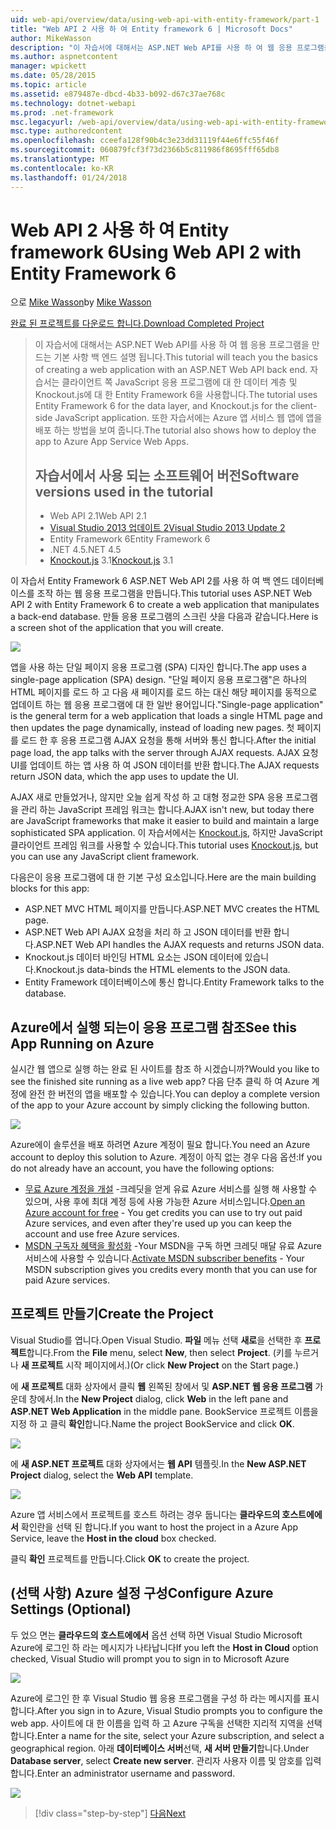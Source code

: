 ```yaml
---
uid: web-api/overview/data/using-web-api-with-entity-framework/part-1
title: "Web API 2 사용 하 여 Entity framework 6 | Microsoft Docs"
author: MikeWasson
description: "이 자습서에 대해서는 ASP.NET Web API를 사용 하 여 웹 응용 프로그램을 만드는 기본 사항 백 엔드 설명 됩니다. 이 자습서는 Entity Framework 6을 사용 하 여 데이터 레이아웃에 대 한 중..."
ms.author: aspnetcontent
manager: wpickett
ms.date: 05/28/2015
ms.topic: article
ms.assetid: e879487e-dbcd-4b33-b092-d67c37ae768c
ms.technology: dotnet-webapi
ms.prod: .net-framework
msc.legacyurl: /web-api/overview/data/using-web-api-with-entity-framework/part-1
msc.type: authoredcontent
ms.openlocfilehash: cceefa128f90b4c3e23dd31119f44e6ffc55f46f
ms.sourcegitcommit: 060879fcf3f73d2366b5c811986f8695fff65db8
ms.translationtype: MT
ms.contentlocale: ko-KR
ms.lasthandoff: 01/24/2018
---
```

<a name="using-web-api-2-with-entity-framework-6"></a><span data-ttu-id="a1ba3-104">Web API 2 사용 하 여 Entity framework 6</span><span class="sxs-lookup"><span data-stu-id="a1ba3-104">Using Web API 2 with Entity Framework 6</span></span>
====================
<span data-ttu-id="a1ba3-105">으로 [Mike Wasson](https://github.com/MikeWasson)</span><span class="sxs-lookup"><span data-stu-id="a1ba3-105">by [Mike Wasson](https://github.com/MikeWasson)</span></span>

[<span data-ttu-id="a1ba3-106">완료 된 프로젝트를 다운로드 합니다.</span><span class="sxs-lookup"><span data-stu-id="a1ba3-106">Download Completed Project</span></span>](https://github.com/MikeWasson/BookService)

> <span data-ttu-id="a1ba3-107">이 자습서에 대해서는 ASP.NET Web API를 사용 하 여 웹 응용 프로그램을 만드는 기본 사항 백 엔드 설명 됩니다.</span><span class="sxs-lookup"><span data-stu-id="a1ba3-107">This tutorial will teach you the basics of creating a web application with an ASP.NET Web API back end.</span></span> <span data-ttu-id="a1ba3-108">자습서는 클라이언트 쪽 JavaScript 응용 프로그램에 대 한 데이터 계층 및 Knockout.js에 대 한 Entity Framework 6을 사용합니다.</span><span class="sxs-lookup"><span data-stu-id="a1ba3-108">The tutorial uses Entity Framework 6 for the data layer, and Knockout.js for the client-side JavaScript application.</span></span> <span data-ttu-id="a1ba3-109">또한 자습서에는 Azure 앱 서비스 웹 앱에 앱을 배포 하는 방법을 보여 줍니다.</span><span class="sxs-lookup"><span data-stu-id="a1ba3-109">The tutorial also shows how to deploy the app to Azure App Service Web Apps.</span></span>
> 
> ## <a name="software-versions-used-in-the-tutorial"></a><span data-ttu-id="a1ba3-110">자습서에서 사용 되는 소프트웨어 버전</span><span class="sxs-lookup"><span data-stu-id="a1ba3-110">Software versions used in the tutorial</span></span>
> 
> 
> - <span data-ttu-id="a1ba3-111">Web API 2.1</span><span class="sxs-lookup"><span data-stu-id="a1ba3-111">Web API 2.1</span></span>
> - [<span data-ttu-id="a1ba3-112">Visual Studio 2013 업데이트 2</span><span class="sxs-lookup"><span data-stu-id="a1ba3-112">Visual Studio 2013 Update 2</span></span>](https://www.visualstudio.com/downloads/download-visual-studio-vs)
> - <span data-ttu-id="a1ba3-113">Entity Framework 6</span><span class="sxs-lookup"><span data-stu-id="a1ba3-113">Entity Framework 6</span></span>
> - <span data-ttu-id="a1ba3-114">.NET 4.5</span><span class="sxs-lookup"><span data-stu-id="a1ba3-114">.NET 4.5</span></span>
> - <span data-ttu-id="a1ba3-115">[Knockout.js](http://knockoutjs.com/) 3.1</span><span class="sxs-lookup"><span data-stu-id="a1ba3-115">[Knockout.js](http://knockoutjs.com/) 3.1</span></span>


<span data-ttu-id="a1ba3-116">이 자습서 Entity Framework 6 ASP.NET Web API 2를 사용 하 여 백 엔드 데이터베이스를 조작 하는 웹 응용 프로그램을 만듭니다.</span><span class="sxs-lookup"><span data-stu-id="a1ba3-116">This tutorial uses ASP.NET Web API 2 with Entity Framework 6 to create a web application that manipulates a back-end database.</span></span> <span data-ttu-id="a1ba3-117">만들 응용 프로그램의 스크린 샷을 다음과 같습니다.</span><span class="sxs-lookup"><span data-stu-id="a1ba3-117">Here is a screen shot of the application that you will create.</span></span>

[![](part-1/_static/image2.png)](part-1/_static/image1.png)

<span data-ttu-id="a1ba3-118">앱을 사용 하는 단일 페이지 응용 프로그램 (SPA) 디자인 합니다.</span><span class="sxs-lookup"><span data-stu-id="a1ba3-118">The app uses a single-page application (SPA) design.</span></span> <span data-ttu-id="a1ba3-119">"단일 페이지 응용 프로그램"은 하나의 HTML 페이지를 로드 하 고 다음 새 페이지를 로드 하는 대신 해당 페이지를 동적으로 업데이트 하는 웹 응용 프로그램에 대 한 일반 용어입니다.</span><span class="sxs-lookup"><span data-stu-id="a1ba3-119">"Single-page application" is the general term for a web application that loads a single HTML page and then updates the page dynamically, instead of loading new pages.</span></span> <span data-ttu-id="a1ba3-120">첫 페이지를 로드 한 후 응용 프로그램 AJAX 요청을 통해 서버와 통신 합니다.</span><span class="sxs-lookup"><span data-stu-id="a1ba3-120">After the initial page load, the app talks with the server through AJAX requests.</span></span> <span data-ttu-id="a1ba3-121">AJAX 요청 UI를 업데이트 하는 앱 사용 하 여 JSON 데이터를 반환 합니다.</span><span class="sxs-lookup"><span data-stu-id="a1ba3-121">The AJAX requests return JSON data, which the app uses to update the UI.</span></span>

<span data-ttu-id="a1ba3-122">AJAX 새로 만들었거나, 않지만 오늘 쉽게 작성 하 고 대형 정교한 SPA 응용 프로그램을 관리 하는 JavaScript 프레임 워크는 합니다.</span><span class="sxs-lookup"><span data-stu-id="a1ba3-122">AJAX isn't new, but today there are JavaScript frameworks that make it easier to build and maintain a large sophisticated SPA application.</span></span> <span data-ttu-id="a1ba3-123">이 자습서에서는 [Knockout.js](http://knockoutjs.com/), 하지만 JavaScript 클라이언트 프레임 워크를 사용할 수 있습니다.</span><span class="sxs-lookup"><span data-stu-id="a1ba3-123">This tutorial uses [Knockout.js](http://knockoutjs.com/), but you can use any JavaScript client framework.</span></span>

<span data-ttu-id="a1ba3-124">다음은이 응용 프로그램에 대 한 기본 구성 요소입니다.</span><span class="sxs-lookup"><span data-stu-id="a1ba3-124">Here are the main building blocks for this app:</span></span>

- <span data-ttu-id="a1ba3-125">ASP.NET MVC HTML 페이지를 만듭니다.</span><span class="sxs-lookup"><span data-stu-id="a1ba3-125">ASP.NET MVC creates the HTML page.</span></span>
- <span data-ttu-id="a1ba3-126">ASP.NET Web API AJAX 요청을 처리 하 고 JSON 데이터를 반환 합니다.</span><span class="sxs-lookup"><span data-stu-id="a1ba3-126">ASP.NET Web API handles the AJAX requests and returns JSON data.</span></span>
- <span data-ttu-id="a1ba3-127">Knockout.js 데이터 바인딩 HTML 요소는 JSON 데이터에 있습니다.</span><span class="sxs-lookup"><span data-stu-id="a1ba3-127">Knockout.js data-binds the HTML elements to the JSON data.</span></span>
- <span data-ttu-id="a1ba3-128">Entity Framework 데이터베이스에 통신 합니다.</span><span class="sxs-lookup"><span data-stu-id="a1ba3-128">Entity Framework talks to the database.</span></span>

## <a name="see-this-app-running-on-azure"></a><span data-ttu-id="a1ba3-129">Azure에서 실행 되는이 응용 프로그램 참조</span><span class="sxs-lookup"><span data-stu-id="a1ba3-129">See this App Running on Azure</span></span>

<span data-ttu-id="a1ba3-130">실시간 웹 앱으로 실행 하는 완료 된 사이트를 참조 하 시겠습니까?</span><span class="sxs-lookup"><span data-stu-id="a1ba3-130">Would you like to see the finished site running as a live web app?</span></span> <span data-ttu-id="a1ba3-131">다음 단추 클릭 하 여 Azure 계정에 완전 한 버전의 앱을 배포할 수 있습니다.</span><span class="sxs-lookup"><span data-stu-id="a1ba3-131">You can deploy a complete version of the app to your Azure account by simply clicking the following button.</span></span>

[![](http://azuredeploy.net/deploybutton.png)](https://azuredeploy.net/?WT.mc_id=deploy_azure_aspnet&repository=https://github.com/tfitzmac/BookService)

<span data-ttu-id="a1ba3-132">Azure에이 솔루션을 배포 하려면 Azure 계정이 필요 합니다.</span><span class="sxs-lookup"><span data-stu-id="a1ba3-132">You need an Azure account to deploy this solution to Azure.</span></span> <span data-ttu-id="a1ba3-133">계정이 아직 없는 경우 다음 옵션:</span><span class="sxs-lookup"><span data-stu-id="a1ba3-133">If you do not already have an account, you have the following options:</span></span>

- <span data-ttu-id="a1ba3-134">[무료 Azure 계정을 개설](https://azure.microsoft.com/pricing/free-trial/?WT.mc_id=A443DD604) -크레딧을 얻게 유료 Azure 서비스를 실행 해 사용할 수 있으며, 사용 후에 최대 계정 등에 사용 가능한 Azure 서비스입니다.</span><span class="sxs-lookup"><span data-stu-id="a1ba3-134">[Open an Azure account for free](https://azure.microsoft.com/pricing/free-trial/?WT.mc_id=A443DD604) - You get credits you can use to try out paid Azure services, and even after they're used up you can keep the account and use free Azure services.</span></span>
- <span data-ttu-id="a1ba3-135">[MSDN 구독자 혜택을 활성화](https://azure.microsoft.com/pricing/member-offers/msdn-benefits-details/?WT.mc_id=A443DD604) -Your MSDN을 구독 하면 크레딧 매달 유료 Azure 서비스에 사용할 수 있습니다.</span><span class="sxs-lookup"><span data-stu-id="a1ba3-135">[Activate MSDN subscriber benefits](https://azure.microsoft.com/pricing/member-offers/msdn-benefits-details/?WT.mc_id=A443DD604) - Your MSDN subscription gives you credits every month that you can use for paid Azure services.</span></span>

## <a name="create-the-project"></a><span data-ttu-id="a1ba3-136">프로젝트 만들기</span><span class="sxs-lookup"><span data-stu-id="a1ba3-136">Create the Project</span></span>

<span data-ttu-id="a1ba3-137">Visual Studio를 엽니다.</span><span class="sxs-lookup"><span data-stu-id="a1ba3-137">Open Visual Studio.</span></span> <span data-ttu-id="a1ba3-138">**파일** 메뉴 선택 **새로**을 선택한 후 **프로젝트**합니다.</span><span class="sxs-lookup"><span data-stu-id="a1ba3-138">From the **File** menu, select **New**, then select **Project**.</span></span> <span data-ttu-id="a1ba3-139">(키를 누르거나 **새 프로젝트** 시작 페이지에서.)</span><span class="sxs-lookup"><span data-stu-id="a1ba3-139">(Or click **New Project** on the Start page.)</span></span>

<span data-ttu-id="a1ba3-140">에 **새 프로젝트** 대화 상자에서 클릭 **웹** 왼쪽된 창에서 및 **ASP.NET 웹 응용 프로그램** 가운데 창에서.</span><span class="sxs-lookup"><span data-stu-id="a1ba3-140">In the **New Project** dialog, click **Web** in the left pane and **ASP.NET Web Application** in the middle pane.</span></span> <span data-ttu-id="a1ba3-141">BookService 프로젝트 이름을 지정 하 고 클릭 **확인**합니다.</span><span class="sxs-lookup"><span data-stu-id="a1ba3-141">Name the project BookService and click **OK**.</span></span>

[![](part-1/_static/image4.png)](part-1/_static/image3.png)

<span data-ttu-id="a1ba3-142">에 **새 ASP.NET 프로젝트** 대화 상자에서는 **웹 API** 템플릿.</span><span class="sxs-lookup"><span data-stu-id="a1ba3-142">In the **New ASP.NET Project** dialog, select the **Web API** template.</span></span>

[![](part-1/_static/image6.png)](part-1/_static/image5.png)

<span data-ttu-id="a1ba3-143">Azure 앱 서비스에서 프로젝트를 호스트 하려는 경우 둡니다는 **클라우드의 호스트에에서** 확인란을 선택 된 합니다.</span><span class="sxs-lookup"><span data-stu-id="a1ba3-143">If you want to host the project in a Azure App Service, leave the **Host in the cloud** box checked.</span></span>

<span data-ttu-id="a1ba3-144">클릭 **확인** 프로젝트를 만듭니다.</span><span class="sxs-lookup"><span data-stu-id="a1ba3-144">Click **OK** to create the project.</span></span>

## <a name="configure-azure-settings-optional"></a><span data-ttu-id="a1ba3-145">(선택 사항) Azure 설정 구성</span><span class="sxs-lookup"><span data-stu-id="a1ba3-145">Configure Azure Settings (Optional)</span></span>

<span data-ttu-id="a1ba3-146">두 었으 면는 **클라우드의 호스트에에서** 옵션 선택 하면 Visual Studio Microsoft Azure에 로그인 하 라는 메시지가 나타납니다</span><span class="sxs-lookup"><span data-stu-id="a1ba3-146">If you left the **Host in Cloud** option checked, Visual Studio will prompt you to sign in to Microsoft Azure</span></span>

[![](part-1/_static/image8.png)](part-1/_static/image7.png)

<span data-ttu-id="a1ba3-147">Azure에 로그인 한 후 Visual Studio 웹 응용 프로그램을 구성 하 라는 메시지를 표시 합니다.</span><span class="sxs-lookup"><span data-stu-id="a1ba3-147">After you sign in to Azure, Visual Studio prompts you to configure the web app.</span></span> <span data-ttu-id="a1ba3-148">사이트에 대 한 이름을 입력 하 고 Azure 구독을 선택한 지리적 지역을 선택 합니다.</span><span class="sxs-lookup"><span data-stu-id="a1ba3-148">Enter a name for the site, select your Azure subscription, and select a geographical region.</span></span> <span data-ttu-id="a1ba3-149">아래 **데이터베이스 서버**선택, **새 서버 만들기**합니다.</span><span class="sxs-lookup"><span data-stu-id="a1ba3-149">Under **Database server**, select **Create new server**.</span></span> <span data-ttu-id="a1ba3-150">관리자 사용자 이름 및 암호를 입력 합니다.</span><span class="sxs-lookup"><span data-stu-id="a1ba3-150">Enter an administrator username and password.</span></span>

[![](part-1/_static/image10.png)](part-1/_static/image9.png)

>[!div class="step-by-step"]
[<span data-ttu-id="a1ba3-151">다음</span><span class="sxs-lookup"><span data-stu-id="a1ba3-151">Next</span></span>](part-2.md)
